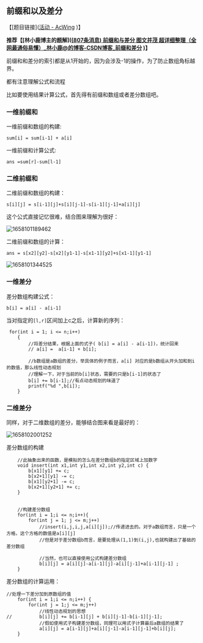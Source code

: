 ## 前缀和以及差分

【[题目链接]([活动 - AcWing](https://www.acwing.com/activity/content/11/) )】

**推荐【[林小鹿博主的题解]([(807条消息) 前缀和与差分 图文并茂 超详细整理（全网最通俗易懂）_林小鹿@的博客-CSDN博客_前缀和差分](https://blog.csdn.net/weixin_45629285/article/details/111146240) )】**

前缀和和差分的索引都是从1开始的，因为会涉及-1的操作，为了防止数组角标越界。

都有注意理解公式和流程

比如要使用结果计算公式，首先得有前缀和数组或者差分数组吧。



### 一维前缀和



一维前缀和数组的构建:

`sum[i] = sum[i-1] + a[i]`

一维前缀和计算公式:

`ans =sum[r]-sum[l-1]`



### 二维前缀和



二维前缀和数组的构建：

`s[i][j] = s[i-1][j]+s[i][j-1]-s[i-1][j-1]+a[i][j]`

这个公式直接记忆很难，结合图来理解为很好：

![1658101189462](C:\Users\hp\AppData\Local\Temp\1658101189462.png)







二维前缀和数组的计算：



`ans = s[x2][y2]-s[x2][y1-1]-s[x1-1][y2]+s[x1-1][y1-1]`

![1658101344525](C:\Users\hp\AppData\Local\Temp\1658101344525.png)



### 一维差分

差分数组构建公式：

`b[i] = a[i] - a[i-1]`

当对指定的`[l,r]`区间加上c之后，计算新的序列：

```
 for(int i = 1; i <= n;i++)
    {
    	//将差分结果，根据上面的式子( b[i] = a[i] - a[i-1])，统计回来
        // a[i] =  a[i-1] + b[i];
        
        //b数组是a数组的差分，举具体的例子而言，a[i] 对应的是b数组从开头加和到i的数值，那么线性动态规划
		//理解一下，对于当前的b[i]状态，需要的只是b[i-1]的状态了 
        b[i] += b[i-1];//有点动态规划的味道了
        printf("%d ",b[i]);
    }
```



### 二维差分

同样，对于二维数组的差分，能够结合图来看是最好的：

![1658102001252](C:\Users\hp\AppData\Local\Temp\1658102001252.png)







差分数组的构建

```
    //此抽象出来的函数，是模拟的怎么在差分数组b的指定区域上加数字
    void insert(int x1,int y1,int x2,int y2,int c) {
        b[x1][y1] += c;
        b[x2+1][y1] -= c;
        b[x1][y2+1] -= c;
        b[x2+1][y2+1] += c;
    }

	
	//构建差分数组 
	for(int i = 1;i <= n;i++){
		for(int j = 1; j <= m;j++)
			//insert(i,j,i,j,a[i][j]);//传递进去的。对于a数组而言，只是一个方格，这个方格的数值是a[i][j]
			//但是对于差分数组b而言，是要处理从(1,1)到(i,j),也就构建出了基础的差分数组 
			
			//当然，也可以直接使用公式构建差分数组
			b[i][j] = a[i][j]-a[i-1][j]-a[i][j-1]+a[i-1][j-1] ;
	}
```

差分数组的计算运用：

```
//处理一下差分加到原数组的值
	for(int i = 1;i <= n;i++) {
		for(int j = 1;j <= m;j++)
			//线性动态规划的思想 
//			b[i][j] += b[i-1][j] + b[i][j-1]-b[i-1][j-1];
			//假如使用式子构建差分数组，同理可以用式子计算最后a数组的结果了
			a[i][j] = a[i-1][j]+a[i][j-1]-a[i-1][j-1]+b[i][j];
	}
```



